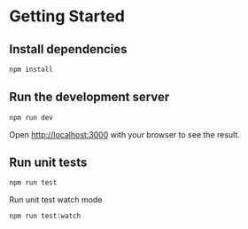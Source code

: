 # Getting Started

## Install dependencies

```bash
npm install
```

## Run the development server

```bash
npm run dev
```

Open [http://localhost:3000](http://localhost:3000) with your browser to see the result.

## Run unit tests

```bash
npm run test
```

Run unit test watch mode

```bash
npm run test:watch
```
